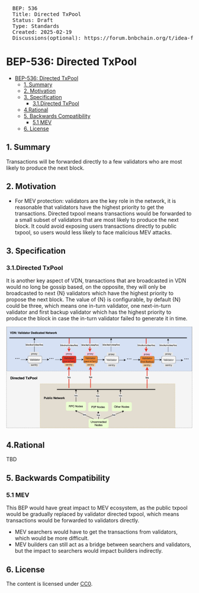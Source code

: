 <pre>
  BEP: 536
  Title: Directed TxPool
  Status: Draft
  Type: Standards
  Created: 2025-02-19
  Discussions(optional): https://forum.bnbchain.org/t/idea-faster-p2p-network-for-validators/3282
</pre>

# BEP-536: Directed TxPool
- [BEP-536: Directed TxPool](#bep-536-directed-txpool)
  - [1. Summary](#1-summary)
  - [2. Motivation](#2-motivation)
  - [3. Specification](#3-specification)
    - [3.1.Directed TxPool](#31directed-txpool)
  - [4.Rational](#4rational)
  - [5. Backwards Compatibility](#5-backwards-compatibility)
    - [5.1 MEV](#51-mev)
  - [6. License](#6-license)

## 1. Summary
Transactions will be forwarded directly to a few validators who are most likely to produce the next block.

## 2. Motivation
- For MEV protection: validators are the key role in the network, it is reasonable that validators have the highest priority to get the transactions. Directed txpool means transactions would be forwarded to a small subset of validators that are most likely to produce the next block. It could avoid exposing users transactions directly to public txpool, so users would less likely to face malicious MEV attacks.
## 3. Specification

### 3.1.Directed TxPool
It is another key aspect of VDN, transactions that are broadcasted in VDN would no long be gossip based, on the opposite, they will only be broadcasted to next {N} validators which have the highest priority to propose the next block. The value of {N} is configurable, by default {N} could be three, which means one in-turn validator, one next-in-turn validator and first backup validator which has the highest priority to produce the block in case the in-turn validator failed to generate it in time.

![overview](./assets/BEP-536/3-2.png)

## 4.Rational
TBD

## 5. Backwards Compatibility

### 5.1 MEV
This BEP would have great impact to MEV ecosystem, as the public txpool would be gradually replaced by validator directed txpool, which means transactions would be forwarded to validators directly.
- MEV searchers would have to get the transactions from validators, which would be more difficult.
- MEV builders can still act as a bridge between searchers and validators, but the impact to searchers would impact builders indirectly.

## 6. License
The content is licensed under [CC0](https://creativecommons.org/publicdomain/zero/1.0/).
